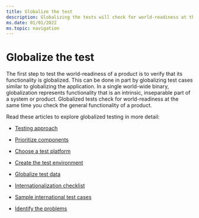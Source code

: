 ```yaml
---
title: Globalize the test
description: Globalizing the tests will check for world-readiness at the same time  as you check the general functionality of a core product's entire system.
ms.date: 01/01/2022
ms.topic: navigation
---
```


# Globalize the test

The first step to test the world-readiness of a product is to verify that its functionality is globalized.
This can be done in part by globalizing test cases similar to globalizing the application.
In a single world-wide binary, globalization represents functionality that is an intrinsic, inseparable part of a system or product.
Globalized tests check for world-readiness at the same time you check the general functionality of a product.

Read these articles to explore globalized testing in more detail:  

* [Testing approach](testing-approach.md)

* [Prioritize components](prioritize-components.md)

* [Choose a test platform](choose-a-test-platform.md)

* [Create the test environment](create-the-test-environment.md)

* [Globalize test data](globalize-test-data.md)

* [Internationalization checklist](internationalization-checklist.md)

* [Sample international test cases](sample-international-test-cases.md)

* [Identify the problems](identify-globalization-problem.md)
